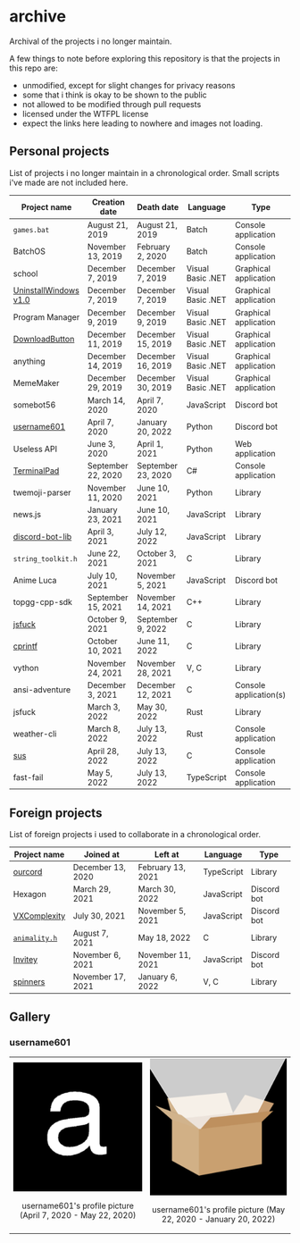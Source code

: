 # archive
Archival of the projects i no longer maintain.

A few things to note before exploring this repository is that the projects in this repo are:
- unmodified, except for slight changes for privacy reasons
- some that i think is okay to be shown to the public
- not allowed to be modified through pull requests
- licensed under the WTFPL license
- expect the links here leading to nowhere and images not loading.

## Personal projects

List of projects i no longer maintain in a chronological order. Small scripts i've made are not included here.

| Project name          | Creation date      | Death date         | Language          | Type                  |
|-----------------------|--------------------|--------------------|-------------------|-----------------------|
| `games.bat`           | August 21, 2019    | August 21, 2019    | Batch             | Console application   |
| BatchOS               | November 13, 2019  | February 2, 2020   | Batch             | Console application   |
| school                | December 7, 2019   | December 7, 2019   | Visual Basic .NET | Graphical application |
| [UninstallWindows v1.0](https://github.com/null8626/archive/tree/main/archive/20191207-UninstallWindows%20v1.0) | December 7, 2019   | December 7, 2019   | Visual Basic .NET | Graphical application |
| Program Manager       | December 9, 2019   | December 9, 2019   | Visual Basic .NET | Graphical application |
| [DownloadButton](https://github.com/null8626/archive/tree/main/archive/20191211-DownloadButton)        | December 11, 2019  | December 15, 2019  | Visual Basic .NET | Graphical application |
| anything              | December 14, 2019  | December 16, 2019  | Visual Basic .NET | Graphical application |
| MemeMaker             | December 29, 2019  | December 30, 2019  | Visual Basic .NET | Graphical application |
| somebot56             | March 14, 2020     | April 7, 2020      | JavaScript        | Discord bot           |
| [username601](https://github.com/null8626/archive/tree/main/archive/20200407-username601)           | April 7, 2020      | January 20, 2022   | Python            | Discord bot           |
| Useless API           | June 3, 2020       | April 1, 2021      | Python            | Web application       |
| [TerminalPad](https://github.com/null8626/archive/tree/main/archive/20200922-TerminalPad)           | September 22, 2020 | September 23, 2020 | C#                | Console application   |
| twemoji-parser        | November 11, 2020  | June 10, 2021      | Python            | Library               |
| news.js               | January 23, 2021   | June 10, 2021      | JavaScript        | Library               |
| [discord-bot-lib](https://github.com/VoltrexMaster/discord-bot-lib)       | April 3, 2021      | July 12, 2022      | JavaScript        | Library               |
| `string_toolkit.h`    | June 22, 2021      | October 3, 2021    | C                 | Library               |
| Anime Luca            | July 10, 2021      | November 5, 2021   | JavaScript        | Discord bot           |
| topgg-cpp-sdk         | September 15, 2021 | November 14, 2021  | C++               | Library               |
| [jsfuck](https://github.com/null8626/jsfuck)                | October 9, 2021    | September 9, 2022  | C                 | Library               |
| [cprintf](https://github.com/null8626/cprintf)               | October 10, 2021   | June 11, 2022      | C                 | Library               |
| vython                | November 24, 2021  | November 28, 2021  | V, C              | Library                |
| ansi-adventure        | December 3, 2021   | December 12, 2021  | C                 | Console application(s) |
| jsfuck                | March 3, 2022      | May 30, 2022       | Rust              | Library                |
| weather-cli           | March 8, 2022      | July 13, 2022      | Rust              | Console application    |
| [sus](https://github.com/null8626/archive/tree/main/archive/20220428-sus) | April 28, 2022     | July 13, 2022      | C                 | Console application    |
| fast-fail             | May 5, 2022        | July 13, 2022      | TypeScript        | Console application    |

## Foreign projects

List of foreign projects i used to collaborate in a chronological order.

| Project name                                                  | Joined at         | Left at           | Language   | Type        |
|---------------------------------------------------------------|-------------------|-------------------|------------|-------------|
| [ourcord](https://github.com/ourpalace/ourcord)               | December 13, 2020 | February 13, 2021 | TypeScript | Library     |
| Hexagon                                                       | March 29, 2021    | March 30, 2022    | JavaScript | Discord bot |
| [VXComplexity](https://top.gg/bot/685787142160777253)         | July 30, 2021     | November 5, 2021  | JavaScript | Discord bot |
| [`animality.h`](https://github.com/animality-xyz/animality.h) | August 7, 2021    | May 18, 2022      | C          | Library     |
| [Invitey](https://github.com/invitey)                         | November 6, 2021  | November 11, 2021 | JavaScript | Discord bot |
| [spinners](https://github.com/rhygg/spinners)                 | November 17, 2021 | January 6, 2022   | V, C       | Library     |

## Gallery

### username601

<table>
  <tbody>
    <tr>
      <td align="center">
        <img src="https://raw.githubusercontent.com/null8626/archive/main/assets/20200407-username601.png" width="250px;" alt=""/>
		<br />
		<p>username601's profile picture (April 7, 2020 - May 22, 2020)</p>
      </td>
	  <td align="center">
        <img src="https://raw.githubusercontent.com/null8626/archive/main/assets/20200522-username601.png" width="250px;" alt=""/>
		<br />
		<p>username601's profile picture (May 22, 2020 - January 20, 2022)</p>
      </td>
	</tr>
  </tbody>
</table>